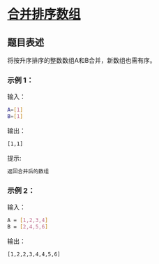 # [合并排序数组](https://www.lintcode.com/problem/6/)

## 题目表述
将按升序排序的整数数组A和B合并，新数组也需有序。

### 示例 1：
输入：
```bash
A=[1]
B=[1]
```
输出：
```bash
[1,1]
```
提示:
```bash
返回合并后的数组
```

### 示例 2：
输入：
```bash
A = [1,2,3,4]
B = [2,4,5,6]
```
输出：
```bash
[1,2,2,3,4,4,5,6]
```
